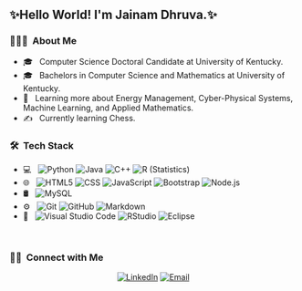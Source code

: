 <h2> ✨Hello World! I'm Jainam Dhruva.✨</h2>

<h3> 👨🏻‍💻 &nbsp;About Me </h3>

- 🎓 &nbsp; Computer Science Doctoral Candidate at University of Kentucky. 
- 🎓 &nbsp; Bachelors in Computer Science and Mathematics at University of Kentucky.
- 🌱 &nbsp; Learning more about Energy Management, Cyber-Physical Systems, Machine Learning, and Applied Mathematics.
- ✍️ &nbsp; Currently learning Chess.

<h3> 🛠 &nbsp;Tech Stack</h3>

- 💻 &nbsp;
  ![Python](https://img.shields.io/badge/-Python-333333?style=flat&logo=python)
  ![Java](https://img.shields.io/badge/-Java-333333?style=flat&logo=Java&logoColor=007396)
  ![C++](https://img.shields.io/badge/-C++-333333?style=flat&logo=C%2B%2B&logoColor=00599C)
  ![R (Statistics)](https://img.shields.io/badge/-R-333333?style=flat&logo=R&logoColor=276DC3)
- 🌐 &nbsp;
  ![HTML5](https://img.shields.io/badge/-HTML5-333333?style=flat&logo=HTML5)
  ![CSS](https://img.shields.io/badge/-CSS-333333?style=flat&logo=CSS3&logoColor=1572B6)
  ![JavaScript](https://img.shields.io/badge/-JavaScript-333333?style=flat&logo=javascript)
  ![Bootstrap](https://img.shields.io/badge/-Bootstrap-333333?style=flat&logo=bootstrap&logoColor=563D7C)
  ![Node.js](https://img.shields.io/badge/-Node.js-333333?style=flat&logo=node.js)
- 🛢 &nbsp;
  ![MySQL](https://img.shields.io/badge/-MySQL-333333?style=flat&logo=mysql)
- ⚙️ &nbsp;
  ![Git](https://img.shields.io/badge/-Git-333333?style=flat&logo=git)
  ![GitHub](https://img.shields.io/badge/-GitHub-333333?style=flat&logo=github)
  ![Markdown](https://img.shields.io/badge/-Markdown-333333?style=flat&logo=markdown)
- 🔧 &nbsp;
  ![Visual Studio Code](https://img.shields.io/badge/-Visual%20Studio%20Code-333333?style=flat&logo=visual-studio-code&logoColor=007ACC)
  ![RStudio](https://img.shields.io/badge/-RStudio-333333?style=flat&logo=rstudio)
  ![Eclipse](https://img.shields.io/badge/-Eclipse-333333?style=flat&logo=eclipse-ide&logoColor=2C2255)


<br/>

<h3> 🤝🏻 &nbsp;Connect with Me </h3>

<p align="center">
<a href="https://www.linkedin.com/in/jdhruva/"><img alt="LinkedIn" src="https://img.shields.io/badge/LinkedIn-Jainam%20Dhruva-blue?style=flat-square&logo=linkedin"></a>
<a href="mailto:jainam.dhruva@uky.edu"><img alt="Email" src="https://img.shields.io/badge/Email-jainam.dhruva@uky.edu-blue?style=flat-square&logo=gmail"></a>
</p>
